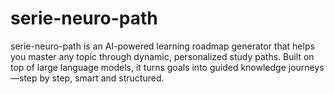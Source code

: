 # serie-neuro-path
serie-neuro-path is an AI-powered learning roadmap generator that helps you master any topic through dynamic, personalized study paths. Built on top of large language models, it turns goals into guided knowledge journeys—step by step, smart and structured.
